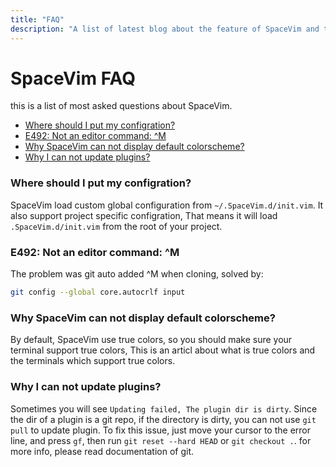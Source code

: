 ```yaml
---
title: "FAQ" 
description: "A list of latest blog about the feature of SpaceVim and tutorials of using vim." 
---
```


# SpaceVim FAQ

this is a list of most asked questions about SpaceVim.


<!-- vim-markdown-toc GFM -->

- [Where should I put my configration?](#where-should-i-put-my-configration)
- [E492: Not an editor command: ^M](#e492-not-an-editor-command-m)
- [Why SpaceVim can not display default colorscheme?](#why-spacevim-can-not-display-default-colorscheme)
- [Why I can not update plugins?](#why-i-can-not-update-plugins)

<!-- vim-markdown-toc -->

### Where should I put my configration?

SpaceVim load custom global configuration from `~/.SpaceVim.d/init.vim`. It also support project specific configration, 
That means it will load `.SpaceVim.d/init.vim` from the root of your project.

### E492: Not an editor command: ^M

The problem was git auto added ^M when cloning, solved by:

```sh
git config --global core.autocrlf input
```

### Why SpaceVim can not display default colorscheme?

By default, SpaceVim use true colors, so you should make sure your terminal support true colors, This is an articl about
what is true colors and the terminals which support true colors.

### Why I can not update plugins?

Sometimes you will see `Updating failed, The plugin dir is dirty`. Since the dir of a plugin is a git repo, if the directory is dirty, you can not use `git pull` to update plugin. To fix this issue, just move your cursor to the error line, and press `gf`, then run `git reset --hard HEAD` or `git checkout .`. for more info, please read documentation of git.
